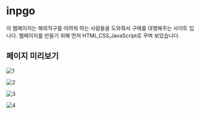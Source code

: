 # inpgo
이 웹페이지는 해외직구를 어려워 하는 사람들을 도와줘서 구매를 대행해주는 사이트 입니다.
웹페이지를 만들기 위해 먼저 HTML,CSS,JavaScript로 꾸며 보았습니다.

## 페이지 미리보기

![1](https://user-images.githubusercontent.com/60025666/72663903-fb7cdd80-3a3a-11ea-8f76-15fb0ef2d4cb.png)

![2](https://user-images.githubusercontent.com/60025666/72663904-fb7cdd80-3a3a-11ea-9350-ac1c5ff9be5f.png)

![3](https://user-images.githubusercontent.com/60025666/72663905-fb7cdd80-3a3a-11ea-921d-37de0a1266f8.png)

![4](https://user-images.githubusercontent.com/60025666/72663906-fc157400-3a3a-11ea-8aac-ccb70a072a3f.png)
